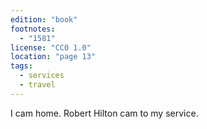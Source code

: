 ```yaml
---
edition: "book"
footnotes:
  - "1581"
license: "CC0 1.0"
location: "page 13"
tags:
  - services
  - travel
---
```

I cam home. Robert Hilton cam to my
service.
